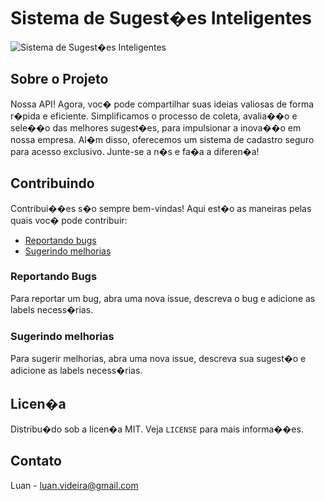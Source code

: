 # Sistema de Sugest�es Inteligentes

![Sistema de Sugest�es Inteligentes](https://i.imgur.com/kUIvsbE.png)

## Sobre o Projeto

Nossa API! Agora, voc� pode compartilhar suas ideias valiosas de forma r�pida e eficiente. Simplificamos o processo de coleta, avalia��o e sele��o das melhores sugest�es, para impulsionar a inova��o em nossa empresa. Al�m disso, oferecemos um sistema de cadastro seguro para acesso exclusivo. Junte-se a n�s e fa�a a diferen�a!

## Contribuindo

Contribui��es s�o sempre bem-vindas! Aqui est�o as maneiras pelas quais voc� pode contribuir:

- [Reportando bugs](https://github.com/luansilvadb/UniaraxaAPI/issues)
- [Sugerindo melhorias](https://github.com/luansilvadb/UniaraxaAPI/issues)

### Reportando Bugs

Para reportar um bug, abra uma nova issue, descreva o bug e adicione as labels necess�rias.

### Sugerindo melhorias

Para sugerir melhorias, abra uma nova issue, descreva sua sugest�o e adicione as labels necess�rias.

## Licen�a

Distribu�do sob a licen�a MIT. Veja `LICENSE` para mais informa��es.

## Contato

Luan - luan.videira@gmail.com
